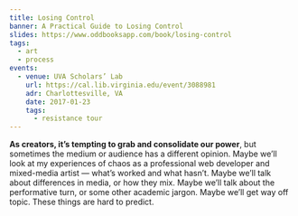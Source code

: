 ```yaml
---
title: Losing Control
banner: A Practical Guide to Losing Control
slides: https://www.oddbooksapp.com/book/losing-control
tags:
  - art
  - process
events:
  - venue: UVA Scholars’ Lab
    url: https://cal.lib.virginia.edu/event/3088981
    adr: Charlottesville, VA
    date: 2017-01-23
    tags:
      - resistance tour
---
```


**As creators, it’s tempting to grab and consolidate our power**,
but sometimes the medium or audience has a different opinion.
Maybe we’ll look at my experiences of chaos
as a professional web developer and mixed-media artist —
what’s worked and what hasn’t.
Maybe we’ll talk about differences in media, or how they mix.
Maybe we’ll talk about the performative turn,
or some other academic jargon.
Maybe we’ll get way off topic.
These things are hard to predict.
